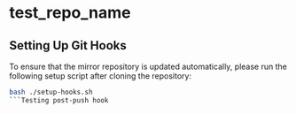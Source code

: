 # test_repo_name


## Setting Up Git Hooks

To ensure that the mirror repository is updated automatically, please run the following setup script after cloning the repository:

```sh
bash ./setup-hooks.sh
```Testing post-push hook
